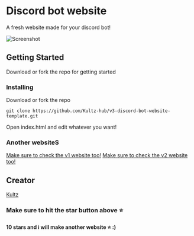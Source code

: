 # Discord bot website

A fresh website made for your discord bot!

![Screenshot](https://images-ext-2.discordapp.net/external/AQGpEvWVQCsOCxqmhUr7d5Cq4PuJT0KoObeAdxsteBE/https/im6.ezgif.com/tmp/ezgif-6-208518b16119.gif)

## Getting Started

Download or fork the repo for getting started

### Installing

Download or fork the repo

```
git clone https://github.com/Kultz-hub/v3-discord-bot-website-template.git
```

Open index.html and edit whatever you want!

### Another websiteS
[Make sure to check the v1 website too!](https://github.com/Kultz-hub/Discord-bot-website-template)
[Make sure to check the v2 website too!](https://github.com/Kultz-hub/v2-discord-bot-website-template)

## Creator

[Kultz](https://discord.gg/pAakjAuzxQ)

### Make sure to hit the star button above ⭐ 
#### 10 stars and i will make another website ⭐ :)
